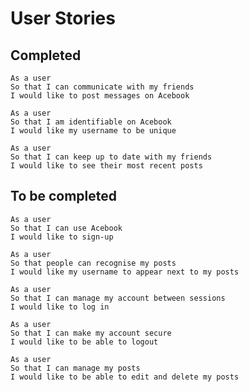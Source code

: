 # User Stories #

## Completed ##
```
As a user
So that I can communicate with my friends
I would like to post messages on Acebook
```

```
As a user
So that I am identifiable on Acebook
I would like my username to be unique
```

```
As a user
So that I can keep up to date with my friends
I would like to see their most recent posts
```


## To be completed ##
```
As a user
So that I can use Acebook
I would like to sign-up
```

```
As a user
So that people can recognise my posts
I would like my username to appear next to my posts
```

```
As a user
So that I can manage my account between sessions
I would like to log in
```

```
As a user
So that I can make my account secure
I would like to be able to logout
```

```
As a user
So that I can manage my posts
I would like to be able to edit and delete my posts
```
